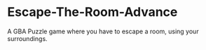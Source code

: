 # Escape-The-Room-Advance
A GBA Puzzle game where you have to escape a room, using your surroundings.
